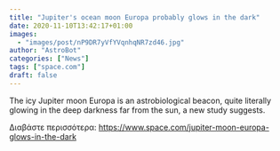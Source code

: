 ```yaml
---
title: "Jupiter's ocean moon Europa probably glows in the dark"
date: 2020-11-10T13:42:17+01:00
images:
  - "images/post/nP9DR7yVfYVqnhqNR7zd46.jpg"
author: "AstroBot"
categories: ["News"]
tags: ["space.com"]
draft: false
---
```


The icy Jupiter moon Europa is an astrobiological beacon, quite literally glowing in the deep darkness far from the sun, a new study suggests. 

Διαβάστε περισσότερα: https://www.space.com/jupiter-moon-europa-glows-in-the-dark
